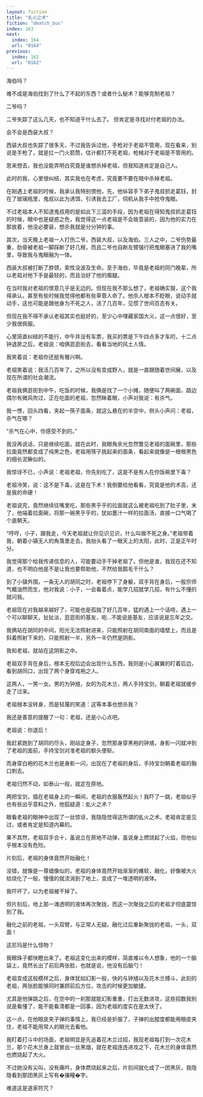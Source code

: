 ```yaml
---
layout: fiction
title: "虬火之术"
fiction: "deatch_bus"
index: 163
next:
  index: 164
  url: "0164"
previous:
  index: 162
  url: "0162"
---
```

海伯吗？

难不成是海伯找到了什么了不起的东西？或者什么秘术？能够克制老祖？

二爷吗？

二爷失踪了这么几天，也不知道干什么去了。 但肯定是寻找对付老祖的办法。

会不会是西装大叔？

西装大叔也失踪了很多天，不过我告诉过他，手枪对于老祖不管用，现在看来，别说是手枪了，就是扛一门火箭筒，估计都打不死老祖，枪械对于老祖是不管用的。

思来想去，我也没能弄明白究竟是谁想杀掉老祖，但我知道肯定是自己人。

此时的我，心里很纠结，其实我也在考虑，究竟要不要在暗中杀掉老祖。

在刚遇上老祖的时候，我承认我特别恨他，先，他纵容手下弟子鬼叔抓走葛钰，封在了玻璃瓶里，鬼叔以此为诱饵，引诱我去工厂，伺机从我手中抢夺鬼眼。

不过老祖本人不知道鬼叔用的是如此下三滥的手段，因为老祖在得知鬼叔抓走葛钰的时候，眼中也是疑惑之色，我觉得这一点老祖是不会故意装的，因为他的实力在那放着，他没必要装，想杀我就是分分钟的事。

其次，当天晚上老祖一人打伤二爷，西装大叔，以及海伯。三人之中，二爷伤势最重，肋骨被老祖一脚踩断了好几根，而且二爷也自断左臂强行把鬼眼塞进了我的嘴里，导致我与鬼眼融为一体。

西装大叔被打断了脖颈，索性没波及生命。至于海伯，毕竟是老祖的同门晚辈，所以老祖对他下手是最轻的，而且治好了他的瘸腿。

在当时我对老祖的恨意几乎是无边的。但现在我不那么想了，老祖确实狠，这个我得承认。甚至有些时候我觉得他都有些草菅人命了。他杀人根本不眨眼，说动手就动手，这也可能是跟他身为不死之人，活了几百年，见惯了世间百态有关。

但现在我不得不承认老祖其实也挺好的，至少心中埋藏家国大义，这一点很好，至少我很佩服。

心里简直纠结的不能行，中午并没有车票，我买的票是下午四点多才车的，十二点钟退房之后，老祖说：咱俩逛逛街去，看看当地的风土人情。

我笑着说：老祖你还挺有雅兴啊。

老祖笑着说：我活几百年了，之所以没有变成野人，就是一直跟随着世间展，以及现在所谓的社会潮流。

老祖我俩逛街到中午，吃饭的时候，我俩是找了一个小摊，随便叫了两碗面，路边偶尔有微风吹过，正在吃面的老祖，忽然眯着眼，小声对我说：有杀气。

我一愣，回头四看，夹起一筷子面条，就这么悬在的半空中，侧头小声问：老祖，杀气在哪？

“杀气在心中，你感受不到的。”

我没再说话，只是继续吃面，就在此时，我眼角余光忽然瞥见老祖的面碗里，那些拉面竟然都变成了纯黑之色，老祖用筷子挑起来的面条，看起来就像是一根根黑色的细长泥鳅似的。

我惊讶不已，小声说：老祖老祖，你先别吃了，这是不是有人在你饭碗里下毒？

老祖冷笑，说：这不是下毒，这是在下术！我倒要给他看看，究竟是他的术高，还是我的命硬！

老祖说完，竟然继续往嘴里吃，那些黑乎乎的拉面就这么被老祖吃到了肚子里，末了，他端着拉面碗，将那一碗黑乎乎的，犹如墨汁一样的拉面汤，直接一口气喝了个底朝天。

“哼哼，小子，跟我走，今天老祖就让你见识见识，什么叫做不死之身。”老祖带着我，朝着小镇无人的角落里走去，我抬头看了一眼天上的太阳，此时，正是正午时分。

我觉得那个给我传递信息的人，可能要动手干掉老祖了。但他是谁，我现在还不知道，也不明白他是不是让我也要帮助他，不然给我鹅毛干什么？

到了小镇外围，一条无人的胡同之时，老祖停下了身躯，双手背在身后，一股宗师气概油然而生，他对我说：小子，一会看着点，能学几招就学几招，有什么不懂的就问我。

老祖现在对我越来越好了，可能也是孤独了好几百年，猛的遇上一个话唠，遇上一个可以聊聊天，扯扯淡，逛逛街的基友，呃...不能说是基友，应该说是忘年之交。

我俩站在胡同的中间，阳光无法照射进来，只能照射在胡同南面的墙壁上，而且是斜着照射下来的，只能照射一半，另外一半仍然是阴影。

我和老祖，就站在这阴影之中。

老祖双手背在身后，根本无视后边会出现什么东西，我则是小心翼翼的盯着后边，看到胡同口，出现了两个身穿戏袍之人。

这两人，一男一女。男的为钟馗，女的为花木兰，两人手持宝剑，朝着老祖就缓步走了过来。

老祖根本没转身，而是轻蔑的笑道：这等本事也想杀我？

我还是善意的提醒了一句：老祖，还是小心点吧。

老祖说：你退后！

我赶紧跑到了胡同的尽头，刚站定身子，忽然那身穿黑袍的钟馗，身影一闪就冲到了老祖的面前，手持宝剑对准老祖的额头便斩。

而身穿白袍的花木兰也是身影一闪，出现在了老祖的身后，手持宝剑朝着老祖的胸口刺去。

老祖归然不动，如泰山一般，就定在原地。

两把宝剑，插在老祖身上的一瞬间，老祖的衣服轰然起火！我吓了一跳，老祖似乎也有些出乎意料之外，他狐疑道：虬火之术？

眼看老祖的眼神中出现了一丝惊讶，我隐隐觉得这所谓的虬火之术，老祖肯定是见过，或者肯定是知道内幕的。

果不其然，老祖双手合十，虽说立在原地不动弹，虽说身上燃烧起了火焰，但他似乎根本没有危险。

片刻后，老祖的身体竟然开始融化！

没错，就像是一尊蜡像似的，老祖的身体竟然开始渐渐的瘫软，融化，好像被大火给烧化了一般，慢慢的就流淌到了地上，变成了一堆透明的液体。

我吓坏了，以为老祖被干掉了。

但片刻后，地上那一滩透明的液体再次聚拢，而这一次聚拢之后的老祖才彻底震惊到了我。

融化之前的老祖，一头双臂，与正常人无疑。融化过后重新聚拢的老祖，一头，双面！

这尼玛是什么怪物？

我眼珠子都快瞪出来了。老祖这变化出来的模样，简直难以令人想象，他的一个脑袋上，竟然长出了前后两张脸，也就是说，他没有后脑勺！

老祖变成这般模样之后，身体犹如幻影一般，快的与钟馗以及花木兰搏斗，此刻的老祖，两张脸能够同时兼顾前后方位，攻击的时候更加敏捷。

尤其是他弹跳之后，在空中的一刹那就能幻影重重，打出无数进攻，这些招数我别说是看懂了，能不能看清都是一回事，因为老祖的度实在是太快了。

这一点，在他眼皮夹子弹的事情上，我已经是折服了，子弹的出膛度都能用眼皮夹住，老祖不能用常人的眼光去看他。

我盯着打斗中的场面，老祖明显是先追着花木兰过招，我现老祖每打到一次花木兰，那个花木兰身上就冒出一丝黑烟，就在老祖连连进攻之下，花木兰的身体竟然也燃烧起了大火。

不过她没有尖叫，没有痛吟，身体燃烧起来之后，片刻间就化成了一团黑灰，我隐隐看到那团黑灰上写有�攘疃�字。

难道这是道家符咒？